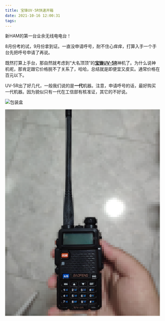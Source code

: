 ```yaml
---
title: 宝锋UV-5R快速开箱
date: 2021-10-16 12:00:31
tags:
---
```


新HAM的第一台业余无线电电台！

<!-- more -->

8月份考的试，9月份拿到证。一直没申请呼号，耐不住心痒痒，打算入手一个手台先把呼号申请了再说。



既然打算上手台，那自然就考虑到“大名顶顶”的[**宝锋UV-5R**](http://www.baofengradio.cn/product-detail/uv-5r/)神机了。为什么说神机呢，那肯定跟它价格脱不了关系了，哈哈，总结就是即便宜又皮实。通常价格在百元以下。



UV-5R出了好几代，一般我们说的是**一代**机器。注意，申请呼号的话，最好购买一代机器。因为貌似只有一代在工信部有核准证，其它的不好说。



![包装盒](/images/baofeng-uv-5r.png)

![正面](/images/baofeng-uv-5r-front.png)
